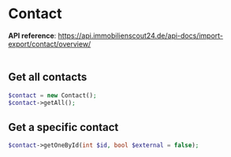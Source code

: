 # Contact
**API reference**: https://api.immobilienscout24.de/api-docs/import-export/contact/overview/
<br><br>

## Get all contacts
```php
$contact = new Contact();
$contact->getAll();
```

## Get a specific contact
```php
$contact->getOneById(int $id, bool $external = false);
```

